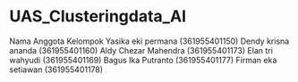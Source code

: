 # UAS_Clusteringdata_AI
Nama Anggota Kelompok
Yasika eki permana (361955401150) 
Dendy krisna ananda (361955401160) 
Aldy Chezar Mahendra (361955401173) 
Elan tri wahyudi (361955401169) 
Bagus Ika Putranto (361955401177)
Firman eka setiawan (361955401178)
